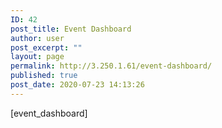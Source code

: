 ```yaml
---
ID: 42
post_title: Event Dashboard
author: user
post_excerpt: ""
layout: page
permalink: http://3.250.1.61/event-dashboard/
published: true
post_date: 2020-07-23 14:13:26
---
```

[event_dashboard]